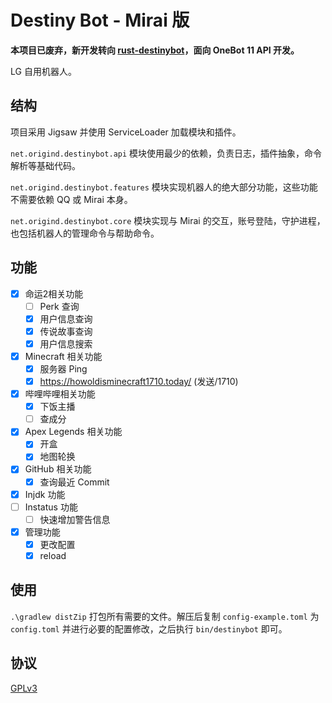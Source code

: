 # Destiny Bot - Mirai 版

**本项目已废弃，新开发转向 [rust-destinybot](https://github.com/LasmGratel/rust-destinybot)，面向 OneBot 11 API 开发。**

LG 自用机器人。

## 结构

项目采用 Jigsaw 并使用 ServiceLoader 加载模块和插件。

`net.origind.destinybot.api` 模块使用最少的依赖，负责日志，插件抽象，命令解析等基础代码。

`net.origind.destinybot.features` 模块实现机器人的绝大部分功能，这些功能不需要依赖 QQ 或 Mirai 本身。

`net.origind.destinybot.core` 模块实现与 Mirai 的交互，账号登陆，守护进程，也包括机器人的管理命令与帮助命令。

## 功能

- [X] 命运2相关功能
  - [ ] Perk 查询
  - [X] 用户信息查询
  - [X] 传说故事查询
  - [X] 用户信息搜索
- [X] Minecraft 相关功能
  - [X] 服务器 Ping
  - [X] https://howoldisminecraft1710.today/ (发送/1710)
- [X] 哔哩哔哩相关功能
  - [X] 下饭主播
  - [ ] 查成分
- [X] Apex Legends 相关功能
  - [X] 开盒
  - [X] 地图轮换
- [X] GitHub 相关功能
  - [X] 查询最近 Commit
- [X] Injdk 功能
- [ ] Instatus 功能
  - [ ] 快速增加警告信息
- [X] 管理功能
  - [X] 更改配置
  - [X] reload
  
## 使用

`.\gradlew distZip` 打包所有需要的文件。解压后复制 `config-example.toml` 为 `config.toml` 并进行必要的配置修改，之后执行 `bin/destinybot` 即可。

## 协议

[GPLv3](LICENSE)
